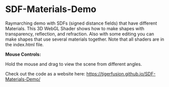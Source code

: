 # SDF-Materials-Demo
Raymarching demo with SDFs (signed distance fields) that have different Materials. This 3D WebGL Shader shows how to make shapes with transparency, reflection, and refraction. Also with some editing you can make shapes that use several materials together. Note that all shaders are in the index.html file.

<b>Mouse Controls:</b>

Hold the mouse and drag to view the scene from different angles.

Check out the code as a website here: https://tigerfusion.github.io/SDF-Materials-Demo/
